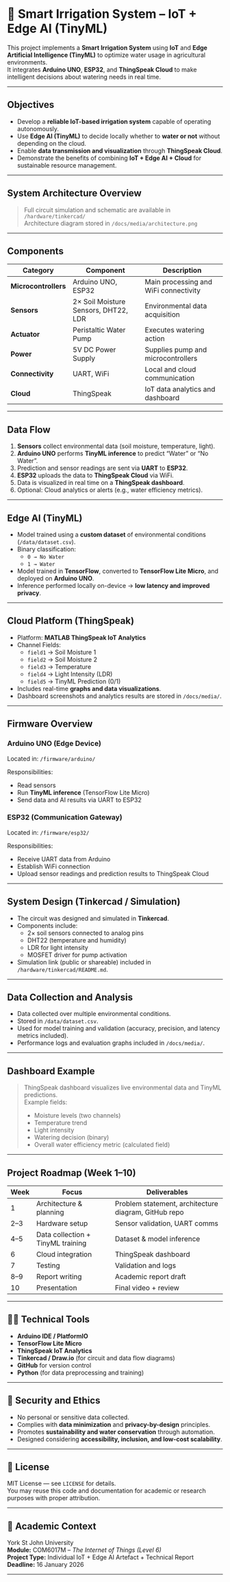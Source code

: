 # 🌱 Smart Irrigation System – IoT + Edge AI (TinyML)

This project implements a **Smart Irrigation System** using **IoT** and **Edge Artificial Intelligence (TinyML)** to optimize water usage in agricultural environments.  
It integrates **Arduino UNO**, **ESP32**, and **ThingSpeak Cloud** to make intelligent decisions about watering needs in real time.

---

## Objectives

- Develop a **reliable IoT-based irrigation system** capable of operating autonomously.
- Use **Edge AI (TinyML)** to decide locally whether to **water or not** without depending on the cloud.
- Enable **data transmission and visualization** through **ThingSpeak Cloud**.
- Demonstrate the benefits of combining **IoT + Edge AI + Cloud** for sustainable resource management.

---

## System Architecture Overview


> Full circuit simulation and schematic are available in `/hardware/tinkercad/`  
> Architecture diagram stored in `/docs/media/architecture.png`

---

## Components

| Category | Component | Description |
|-----------|------------|--------------|
| **Microcontrollers** | Arduino UNO, ESP32 | Main processing and WiFi connectivity |
| **Sensors** | 2× Soil Moisture Sensors, DHT22, LDR | Environmental data acquisition |
| **Actuator** | Peristaltic Water Pump | Executes watering action |
| **Power** | 5V DC Power Supply | Supplies pump and microcontrollers |
| **Connectivity** | UART, WiFi | Local and cloud communication |
| **Cloud** | ThingSpeak | IoT data analytics and dashboard |

---

## Data Flow

1. **Sensors** collect environmental data (soil moisture, temperature, light).  
2. **Arduino UNO** performs **TinyML inference** to predict “Water” or “No Water”.  
3. Prediction and sensor readings are sent via **UART** to **ESP32**.  
4. **ESP32** uploads the data to **ThingSpeak Cloud** via WiFi.  
5. Data is visualized in real time on a **ThingSpeak dashboard**.  
6. Optional: Cloud analytics or alerts (e.g., water efficiency metrics).

---

## Edge AI (TinyML)

- Model trained using a **custom dataset** of environmental conditions (`/data/dataset.csv`).
- Binary classification:  
  - `0 → No Water`  
  - `1 → Water`
- Model trained in **TensorFlow**, converted to **TensorFlow Lite Micro**, and deployed on **Arduino UNO**.
- Inference performed locally on-device → **low latency and improved privacy**.

---

##  Cloud Platform (ThingSpeak)

- Platform: **MATLAB ThingSpeak IoT Analytics**
- Channel Fields:
  - `field1` → Soil Moisture 1  
  - `field2` → Soil Moisture 2  
  - `field3` → Temperature  
  - `field4` → Light Intensity (LDR)  
  - `field5` → TinyML Prediction (0/1)
- Includes real-time **graphs and data visualizations**.
- Dashboard screenshots and analytics results are stored in `/docs/media/`.

---

## Firmware Overview

### Arduino UNO (Edge Device)
Located in: `/firmware/arduino/`

Responsibilities:
- Read sensors  
- Run **TinyML inference** (TensorFlow Lite Micro)  
- Send data and AI results via UART to ESP32  

### ESP32 (Communication Gateway)
Located in: `/firmware/esp32/`

Responsibilities:
- Receive UART data from Arduino  
- Establish WiFi connection  
- Upload sensor readings and prediction results to ThingSpeak Cloud  

---

## System Design (Tinkercad / Simulation)

- The circuit was designed and simulated in **Tinkercad**.  
- Components include:
  - 2× soil sensors connected to analog pins  
  - DHT22 (temperature and humidity)  
  - LDR for light intensity  
  - MOSFET driver for pump activation  
- Simulation link (public or shareable) included in `/hardware/tinkercad/README.md`.

---

## Data Collection and Analysis

- Data collected over multiple environmental conditions.  
- Stored in `/data/dataset.csv`.  
- Used for model training and validation (accuracy, precision, and latency metrics included).  
- Performance logs and evaluation graphs included in `/docs/media/`.

---

## Dashboard Example

> ThingSpeak dashboard visualizes live environmental data and TinyML predictions.  
> Example fields:
> - Moisture levels (two channels)
> - Temperature trend
> - Light intensity
> - Watering decision (binary)
> - Overall water efficiency metric (calculated field)

---

## Project Roadmap (Week 1–10)

| Week | Focus | Deliverables |
|------|--------|--------------|
| 1 | Architecture & planning | Problem statement, architecture diagram, GitHub repo |
| 2–3 | Hardware setup | Sensor validation, UART comms |
| 4–5 | Data collection + TinyML training | Dataset & model inference |
| 6 | Cloud integration | ThingSpeak dashboard |
| 7 | Testing | Validation and logs |
| 8–9 | Report writing | Academic report draft |
| 10 | Presentation | Final video + review |

---

## 🧑‍💻 Technical Tools

- **Arduino IDE / PlatformIO**
- **TensorFlow Lite Micro**
- **ThingSpeak IoT Analytics**
- **Tinkercad / Draw.io** (for circuit and data flow diagrams)
- **GitHub** for version control
- **Python** (for data preprocessing and training)

---

## 🔐 Security and Ethics

- No personal or sensitive data collected.  
- Complies with **data minimization** and **privacy-by-design** principles.  
- Promotes **sustainability and water conservation** through automation.  
- Designed considering **accessibility, inclusion, and low-cost scalability**.

---

## 📄 License

MIT License — see `LICENSE` for details.  
You may reuse this code and documentation for academic or research purposes with proper attribution.

---

## 🏫 Academic Context

York St John University  
**Module:** COM6017M – *The Internet of Things (Level 6)*  
**Project Type:** Individual IoT + Edge AI Artefact + Technical Report  
**Deadline:** 16 January 2026  

---
